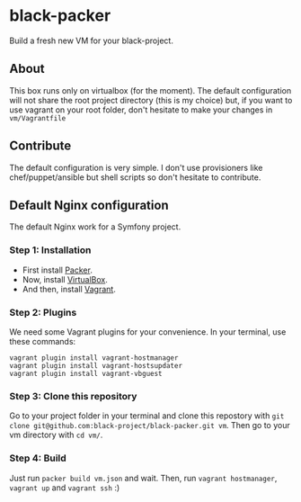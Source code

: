 black-packer
============

Build a fresh new VM for your black-project.

## About

This box runs only on virtualbox (for the moment).
The default configuration will not share the root project directory (this is my choice) but, if you want to use vagrant
 on your root folder, don't hesitate to make your changes in `vm/Vagrantfile`

## Contribute

The default configuration is very simple. I don't use provisioners like chef/puppet/ansible but shell scripts so don't hesitate
to contribute.

## Default Nginx configuration

The default Nginx work for a Symfony project.

### Step 1: Installation
- First install [Packer][1].
- Now, install [VirtualBox][2].
- And then, install [Vagrant][3].

### Step 2: Plugins

We need some Vagrant plugins for your convenience. In your terminal, use these commands:

```
vagrant plugin install vagrant-hostmanager
vagrant plugin install vagrant-hostsupdater
vagrant plugin install vagrant-vbguest
```

### Step 3: Clone this repository

Go to your project folder in your terminal and clone this repostory with `git clone git@github.com:black-project/black-packer.git vm`.
Then go to your vm directory with `cd vm/`.

### Step 4: Build
Just run `packer build vm.json` and wait.
Then, run `vagrant hostmanager`, `vagrant up` and `vagrant ssh` :)


[1]: http://www.packer.io
[2]: https://www.virtualbox.org/wiki/Downloads
[3]: http://www.vagrantup.com/
